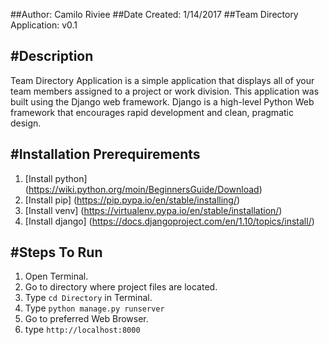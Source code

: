 ##Author: Camilo Riviee
##Date Created: 1/14/2017
##Team Directory Application: v0.1

#Description
---
Team Directory Application is a simple application that displays all of your
team members assigned to a project or work division. This application was built
using the Django web framework. Django is a high-level Python Web framework that
encourages rapid development and clean, pragmatic design.

#Installation Prerequirements
---
1. [Install python] (https://wiki.python.org/moin/BeginnersGuide/Download)
2. [Install pip] (https://pip.pypa.io/en/stable/installing/)
3. [Install venv] (https://virtualenv.pypa.io/en/stable/installation/)
4. [Install django] (https://docs.djangoproject.com/en/1.10/topics/install/)

#Steps To Run
---
1. Open Terminal.
2. Go to directory where project files are located.
3. Type `cd Directory` in Terminal.
4. Type `python manage.py runserver`
5. Go to preferred Web Browser.
6. type `http://localhost:8000`
